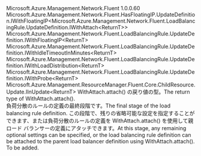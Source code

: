 <Type Name="IWithAttach&lt;ReturnT&gt;" FullName="Microsoft.Azure.Management.Network.Fluent.LoadBalancingRule.UpdateDefinition.IWithAttach&lt;ReturnT&gt;">
  <TypeSignature Language="C#" Value="public interface IWithAttach&lt;ReturnT&gt; : Microsoft.Azure.Management.Network.Fluent.HasFloatingIP.UpdateDefinition.IWithFloatingIP&lt;Microsoft.Azure.Management.Network.Fluent.LoadBalancingRule.UpdateDefinition.IWithAttach&lt;ReturnT&gt;&gt;, Microsoft.Azure.Management.Network.Fluent.LoadBalancingRule.UpdateDefinition.IWithFloatingIP&lt;ReturnT&gt;, Microsoft.Azure.Management.Network.Fluent.LoadBalancingRule.UpdateDefinition.IWithIdleTimeoutInMinutes&lt;ReturnT&gt;, Microsoft.Azure.Management.Network.Fluent.LoadBalancingRule.UpdateDefinition.IWithLoadDistribution&lt;ReturnT&gt;, Microsoft.Azure.Management.Network.Fluent.LoadBalancingRule.UpdateDefinition.IWithProbe&lt;ReturnT&gt;, Microsoft.Azure.Management.ResourceManager.Fluent.Core.ChildResource.Update.IInUpdate&lt;ReturnT&gt;" />
  <TypeSignature Language="ILAsm" Value=".class public interface auto ansi abstract IWithAttach`1&lt;ReturnT&gt; implements class Microsoft.Azure.Management.Network.Fluent.HasFloatingIP.UpdateDefinition.IWithFloatingIP`1&lt;class Microsoft.Azure.Management.Network.Fluent.LoadBalancingRule.UpdateDefinition.IWithAttach`1&lt;!ReturnT&gt;&gt;, class Microsoft.Azure.Management.Network.Fluent.LoadBalancingRule.UpdateDefinition.IWithFloatingIP`1&lt;!ReturnT&gt;, class Microsoft.Azure.Management.Network.Fluent.LoadBalancingRule.UpdateDefinition.IWithIdleTimeoutInMinutes`1&lt;!ReturnT&gt;, class Microsoft.Azure.Management.Network.Fluent.LoadBalancingRule.UpdateDefinition.IWithLoadDistribution`1&lt;!ReturnT&gt;, class Microsoft.Azure.Management.Network.Fluent.LoadBalancingRule.UpdateDefinition.IWithProbe`1&lt;!ReturnT&gt;, class Microsoft.Azure.Management.ResourceManager.Fluent.Core.ChildResource.Update.IInUpdate`1&lt;!ReturnT&gt;" />
  <TypeSignature Language="DocId" Value="T:Microsoft.Azure.Management.Network.Fluent.LoadBalancingRule.UpdateDefinition.IWithAttach`1" />
  <TypeSignature Language="VB.NET" Value="Public Interface IWithAttach(Of ReturnT)&#xA;Implements IInUpdate(Of ReturnT), IWithFloatingIP(Of IWithAttach(Of ReturnT)), IWithFloatingIP(Of ReturnT), IWithIdleTimeoutInMinutes(Of ReturnT), IWithLoadDistribution(Of ReturnT), IWithProbe(Of ReturnT)" />
  <TypeSignature Language="F#" Value="type IWithAttach&lt;'ReturnT&gt; = interface&#xA;    interface IInUpdate&lt;'ReturnT&gt;&#xA;    interface IWithFloatingIP&lt;'ReturnT&gt;&#xA;    interface IWithFloatingIP&lt;IWithAttach&lt;'ReturnT&gt;&gt;&#xA;    interface IWithIdleTimeoutInMinutes&lt;'ReturnT&gt;&#xA;    interface IWithLoadDistribution&lt;'ReturnT&gt;&#xA;    interface IWithProbe&lt;'ReturnT&gt;" />
  <AssemblyInfo>
    <AssemblyName>Microsoft.Azure.Management.Network.Fluent</AssemblyName>
    <AssemblyVersion>1.0.0.60</AssemblyVersion>
  </AssemblyInfo>
  <TypeParameters>
    <TypeParameter Name="ParentT" />
  </TypeParameters>
  <Interfaces>
    <Interface>
      <InterfaceName>Microsoft.Azure.Management.Network.Fluent.HasFloatingIP.UpdateDefinition.IWithFloatingIP&lt;Microsoft.Azure.Management.Network.Fluent.LoadBalancingRule.UpdateDefinition.IWithAttach&lt;ReturnT&gt;&gt;</InterfaceName>
    </Interface>
    <Interface>
      <InterfaceName>Microsoft.Azure.Management.Network.Fluent.LoadBalancingRule.UpdateDefinition.IWithFloatingIP&lt;ReturnT&gt;</InterfaceName>
    </Interface>
    <Interface>
      <InterfaceName>Microsoft.Azure.Management.Network.Fluent.LoadBalancingRule.UpdateDefinition.IWithIdleTimeoutInMinutes&lt;ReturnT&gt;</InterfaceName>
    </Interface>
    <Interface>
      <InterfaceName>Microsoft.Azure.Management.Network.Fluent.LoadBalancingRule.UpdateDefinition.IWithLoadDistribution&lt;ReturnT&gt;</InterfaceName>
    </Interface>
    <Interface>
      <InterfaceName>Microsoft.Azure.Management.Network.Fluent.LoadBalancingRule.UpdateDefinition.IWithProbe&lt;ReturnT&gt;</InterfaceName>
    </Interface>
    <Interface>
      <InterfaceName>Microsoft.Azure.Management.ResourceManager.Fluent.Core.ChildResource.Update.IInUpdate&lt;ReturnT&gt;</InterfaceName>
    </Interface>
  </Interfaces>
  <Docs>
    <typeparam name="ReturnT"><span data-ttu-id="53c07-101">WithAttach.attach() の戻り値の型。</span><span class="sxs-lookup"><span data-stu-id="53c07-101">The return type of  WithAttach.attach().</span></span></typeparam>
    <summary>
            <span data-ttu-id="53c07-102">負荷分散のルールの定義の最終段階です。</span><span class="sxs-lookup"><span data-stu-id="53c07-102">The final stage of the load balancing rule definition.</span></span>
            <span data-ttu-id="53c07-103">この段階で、残りの省略可能な設定を指定することができます、または負荷分散のルールの定義を WithAttach.attach() を使用して親ロード バランサーの定義にアタッチできます。</span><span class="sxs-lookup"><span data-stu-id="53c07-103">At this stage, any remaining optional settings can be specified, or the load balancing rule definition can be attached to the parent load balancer definition using  WithAttach.attach().</span></span>
            </summary>
    <remarks>To be added.</remarks>
  </Docs>
  <Members />
</Type>